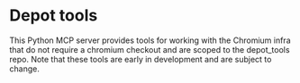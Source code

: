 # Depot tools

This Python MCP server provides tools for working with the Chromium infra
that do not require a chromium checkout and are scoped to the depot_tools repo.
Note that these tools are early in development and are subject to change.